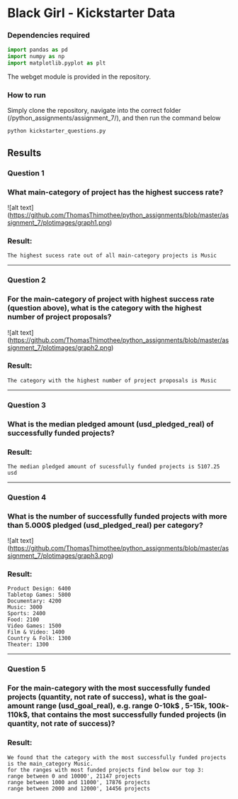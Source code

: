 # Black Girl  - Kickstarter Data
### Dependencies required
```python
import pandas as pd
import numpy as np
import matplotlib.pyplot as plt
```
The webget module is provided in the repository.

### How to run
Simply clone the repository, navigate into the correct folder (/python_assignments/assignment_7/), and then run the command below

```
python kickstarter_questions.py
```

## Results
### Question 1
### What main-category of project has the highest success rate?

![alt text]
(https://github.com/ThomasThimothee/python_assignments/blob/master/assignment_7/plotimages/graph1.png)

### Result:
```
The highest sucess rate out of all main-category projects is Music

```
------
### Question 2
### For the main-category of project with highest success rate (question above), what is the category with the highest number of project proposals?

![alt text]
(https://github.com/ThomasThimothee/python_assignments/blob/master/assignment_7/plotimages/graph2.png)

### Result:

```
The category with the highest number of project proposals is Music

```
------
### Question 3
### What is the median pledged amount (usd_pledged_real) of successfully funded projects?

### Result: 
```
The median pledged amount of sucessfully funded projects is 5107.25 usd

```
------
### Question 4
### What is the number of successfully funded projects with more than 5.000$ pledged (usd_pledged_real) per category?

![alt text]
(https://github.com/ThomasThimothee/python_assignments/blob/master/assignment_7/plotimages/graph3.png)

### Result: 
```
Product Design: 6400
Tabletop Games: 5800
Documentary: 4200
Music: 3000
Sports: 2400
Food: 2100
Video Games: 1500
Film & Video: 1400
Country & Folk: 1300
Theater: 1300

```
------
### Question 5
### For the main-category with the most successfully funded projects (quantity, not rate of success), what is the goal-amount range (usd_goal_real), e.g. range 0-10k$ , 5-15k$, 100k$-110k$, that contains the most successfully funded projects (in quantity, not rate of success)?

### Result:
```
We found that the category with the most successfully funded projects is the main_category Music. 
for the ranges with most funded projects find below our top 3:
range between 0 and 10000', 21147 projects
range between 1000 and 11000', 17876 projects
range between 2000 and 12000', 14456 projects

```
